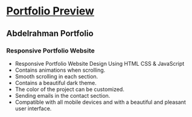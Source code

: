 # [Portfolio Preview](https://abdelrahmanadel-fci.github.io/Portfolio/)

## Abdelrahman Portfolio

### Responsive Portfolio Website

- Responsive Portfolio Website Design Using HTML CSS & JavaScript
- Contains animations when scrolling.
- Smooth scrolling in each section.
- Contains a beautiful dark theme.
- The color of the project can be customized.
- Sending emails in the contact section.
- Compatible with all mobile devices and with a beautiful and pleasant user interface.
